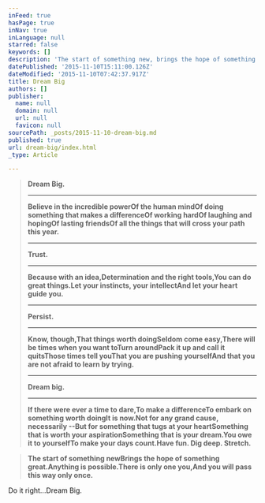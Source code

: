 ```yaml
---
inFeed: true
hasPage: true
inNav: true
inLanguage: null
starred: false
keywords: []
description: 'The start of something new, brings the hope of something great.'
datePublished: '2015-11-10T15:11:00.126Z'
dateModified: '2015-11-10T07:42:37.917Z'
title: Dream Big
authors: []
publisher:
  name: null
  domain: null
  url: null
  favicon: null
sourcePath: _posts/2015-11-10-dream-big.md
published: true
url: dream-big/index.html
_type: Article

---
```

> **Dream Big.**
> 
> ****
> 
> **Believe in the incredible powerOf the human mindOf doing something that makes a differenceOf working hardOf laughing and hopingOf lasting friendsOf all the things that will cross your path this year.**
> 
> ****
> 
> **Trust.**
> 
> ****
> 
> **Because with an idea,Determination and the right tools,You can do great things.Let your instincts, your intellectAnd let your heart guide you.**
> 
> ****
> 
> **Persist.**
> 
> ****
> 
> **Know, though,That things worth doingSeldom come easy,There will be times when you want toTurn aroundPack it up and call it quitsThose times tell youThat you are pushing yourselfAnd that you are not afraid to learn by trying.**
> 
> ****
> 
> **Dream big.**
> 
> ****
> 
> **If there were ever a time to dare,To make a differenceTo embark on something worth doingIt is now.Not for any grand cause, necessarily --But for something that tugs at your heartSomething that is worth your aspirationSomething that is your dream.You owe it to yourselfTo make your days count.Have fun. Dig deep. Stretch.**

> **The start of something newBrings the hope of something great.Anything is possible.There is only one you,And you will pass this way only once.**

Do it right...Dream Big.